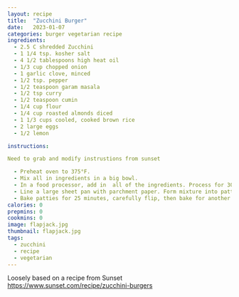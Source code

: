 ```yaml
---
layout: recipe
title:  "Zucchini Burger"
date:   2023-01-07
categories: burger vegetarian recipe
ingredients: 
  - 2.5 C shredded Zucchini
  - 1 1/4 tsp. kosher salt
  - 4 1/2 tablespoons high heat oil
  - 1/3 cup chopped onion
  - 1 garlic clove, minced
  - 1/2 tsp. pepper
  - 1/2 teaspoon garam masala
  - 1/2 tsp curry
  - 1/2 teaspoon cumin
  - 1/4 cup flour
  - 1/4 cup roasted almonds diced
  - 1 1/3 cups cooled, cooked brown rice
  - 2 large eggs
  - 1/2 lemon

instructions: 

Need to grab and modify instrustions from sunset

  - Preheat oven to 375°F.
  - Mix all in ingredients in a big bowl.
  - In a food processor, add in  all of the ingredients. Process for 30-45 seconds, or until all ingredients are blended together but still remain a bit chunky.
  - Line a large sheet pan with parchment paper. Form mixture into patties then place them onto the lined pan. Each patty should be about 1/3 cup.  This should result in 8 patties.
  - Bake patties for 25 minutes, carefully flip, then bake for another 5-10 minutes or until browned.
calories: 0
prepmins: 0
cookmins: 0
image: flapjack.jpg
thumbnail: flapjack.jpg
tags: 
  - zucchini
  - recipe
  - vegetarian
---
```

Loosely based on a recipe from Sunset 
https://www.sunset.com/recipe/zucchini-burgers

